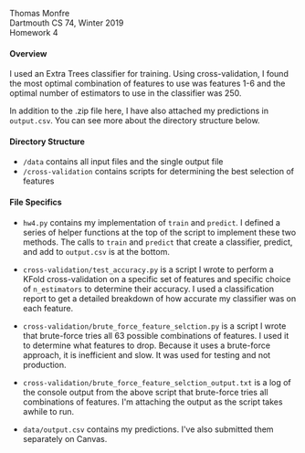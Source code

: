 Thomas Monfre  
Dartmouth CS 74, Winter 2019  
Homework 4

#### Overview
I used an Extra Trees classifier for training. Using cross-validation, I found the most optimal combination of features to use was features 1-6 and the optimal number of estimators to use in the classifier was 250. 

In addition to the .zip file here, I have also attached my predictions in `output.csv`. You can see more about the directory structure below.

#### Directory Structure
- `/data` contains all input files and the single output file
- `/cross-validation` contains scripts for determining the best selection of features


#### File Specifics

- `hw4.py` contains my implementation of `train` and `predict`. I defined a series of helper functions at the top of the script to implement these two methods. The calls to `train` and `predict` that create a classifier, predict, and add to `output.csv` is at the bottom.


- `cross-validation/test_accuracy.py` is a script I wrote to perform a KFold cross-validation on a specific set of features and specific choice of `n_estimators` to determine their accuracy. I used a classification report to get a detailed breakdown of how accurate my classifier was on each feature.


- `cross-validation/brute_force_feature_selction.py` is a script I wrote that brute-force tries all 63 possible combinations of features. I used it to determine what features to drop. Because it uses a brute-force approach, it is inefficient and slow. It was used for testing and not production.

- `cross-validation/brute_force_feature_selction_output.txt` is a log of the console output from the above script that brute-force tries all combinations of features. I'm attaching the output as the script takes awhile to run.

- `data/output.csv` contains my predictions. I've also submitted them separately on Canvas.
